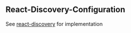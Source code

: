 ## React-Discovery-Configuration

See [react-discovery](https://github.com/ubleipzig/react-discovery) for implementation
